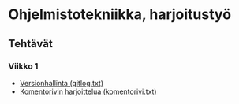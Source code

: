 # Ohjelmistotekniikka, harjoitustyö
## Tehtävät
### Viikko 1
- [Versionhallinta (gitlog.txt)](https://github.com/helineva/ot-harjoitustyo/blob/master/laskarit/viikko1/gitlog.txt)
- [Komentorivin harjoittelua (komentorivi.txt)](https://github.com/helineva/ot-harjoitustyo/blob/master/laskarit/viikko1/komentorivi.txt)
